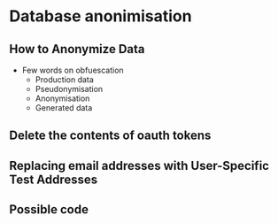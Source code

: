 # Database anonimisation

## How to Anonymize Data

- Few words on obfuescation
	* Production data
	* Pseudonymisation
	* Anonymisation
	* Generated data

## Delete the contents of oauth tokens

## Replacing email addresses with User-Specific Test Addresses

## Possible code
